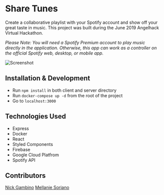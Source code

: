 # Share Tunes

Create a collaborative playlist with your Spotify account and show off your great taste in music. This project was built during the June 2019 Angelhack Virtual Hackathon.

_Please Note: You will need a Spotify Premium account to play music directly in the application. Otherwise, this app can work as a controller on the official Spotify web, desktop, or mobile app._

![Screenshot](https://media.giphy.com/media/VfEE5cniYCojmSg0l0/giphy.gif)

## Installation & Development

- Run `npm install` in both client and server directory
- Run `docker-compose up -d` from the root of the project
- Go to `localhost:3000`

## Technologies Used

- Express
- Docker
- React
- Styled Components
- Firebase
- Google Cloud Platfrom
- Spotify API

## Contributors

[Nick Gambino](https://www.github.com/ngambino0192)
[Mellanie Soriano](https://www.github.com/melsoriano)